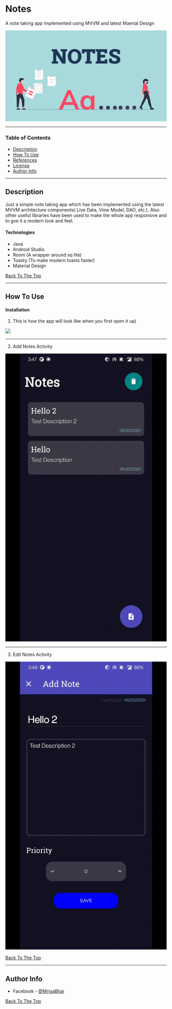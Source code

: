 # Notes
A note taking app implemented using MVVM and latest Maerial Design

![Project Image](https://github.com/glitch-droid/Notes/blob/master/app/src/main/res/raw/welcome_pic.png)


---

### Table of Contents

- [Description](#description)
- [How To Use](#how-to-use)
- [References](#references)
- [License](#license)
- [Author Info](#author-info)

---

## Description

Just a simple note taking app which has been implemented using the latest MVVM architecture components( Live Data, View Model, DAO, etc.). Also other useful libraries have been used to make the whole app responsive and to gve it a modern look and feel. 

#### Technologies

- Java
- Android Studio
- Room (A wrapper around sq lite)
- Toasty (To make modern toasts faster)
- Material Design

[Back To The Top](#read-me-template)

---

## How To Use


#### Installation
1.  This is how the app will look like when you first open it up)


![](https://github.com/glitch-droid/Notes/blob/master/app/src/main/res/raw/open_scrn.png)

------

2.  Add Notes Activity


![](https://github.com/glitch-droid/Notes/blob/master/app/src/main/res/raw/add_note.gif)

------

3.  Edit Notes Activity


![](https://github.com/glitch-droid/Notes/blob/master/app/src/main/res/raw/edit_note.gif)


[Back To The Top](#read-me-template)

---

## Author Info

- Facebook - [@MrigaBhai](https://www.facebook.com/mriganka.bharali.547)

[Back To The Top](#read-me-template)
